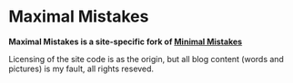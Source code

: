 # Maximal Mistakes

**Maximal Mistakes is a site-specific fork of [Minimal Mistakes](http://mmistakes.github.io/minimal-mistakes)**

Licensing of the site code is as the origin, but all blog content (words and pictures) is my fault, all rights reseved. 

